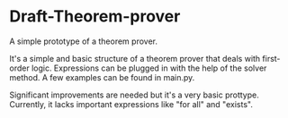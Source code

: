 # Draft-Theorem-prover
A simple prototype of a theorem prover.

It's a simple and basic structure of a theorem prover that deals with first-order logic. 
Expressions can be plugged in with the help of the solver method. 
A few examples can be found in main.py.

Significant improvements are needed but it's a very basic prottype.
Currently, it lacks important expressions like "for all" and "exists".
